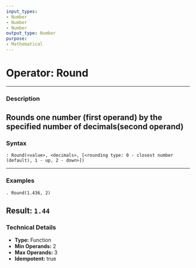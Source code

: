 ```yaml
---
input_types:
- Number
- Number
- Number
output_type: Number
purpose:
- Mathematical
---
```

# Operator: Round
---
### **Description**
Rounds one number (first operand) by the specified number of decimals(second operand)
---
### **Syntax**
```
: Round(<value>, <decimals>, [<rounding type: 0 - closest number (default), 1 - up, 2 - down>])
```
---
### **Examples**
```
. Round(1.436, 2)
```
**Result:** `1.44`
---
### **Technical Details**
- **Type:** Function
- **Min Operands:** 2
- **Max Operands:** 3
- **Idempotent:** true